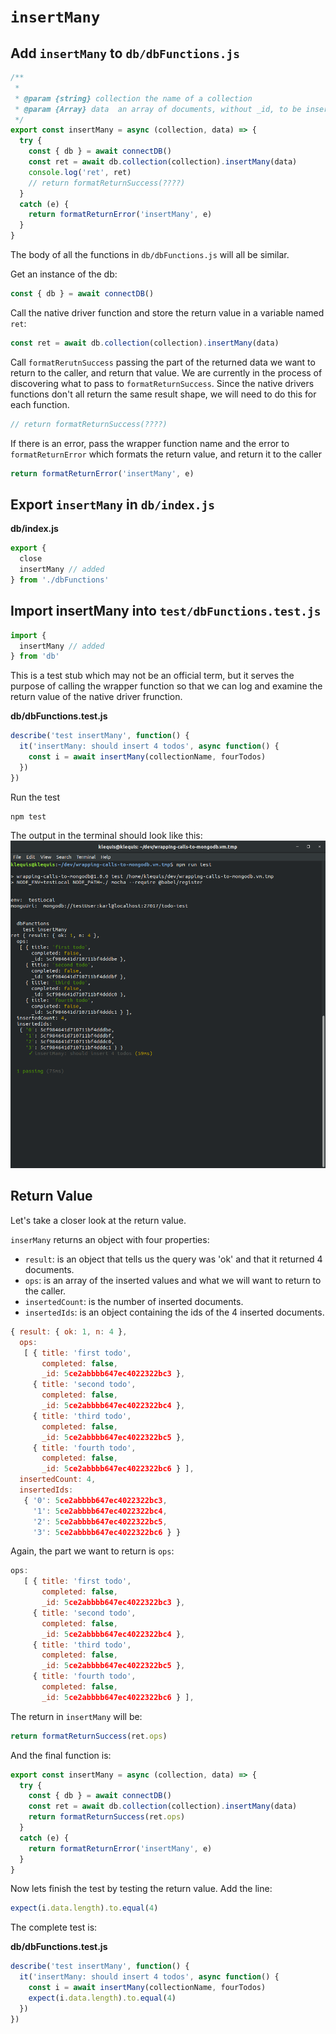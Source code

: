 # `insertMany`

## Add `insertMany` to `db/dbFunctions.js`

```js
/**
 * 
 * @param {string} collection the name of a collection
 * @param {Array} data  an array of documents, without _id, to be inserted
 */
export const insertMany = async (collection, data) => {
  try {
    const { db } = await connectDB()
    const ret = await db.collection(collection).insertMany(data)
    console.log('ret', ret)
    // return formatReturnSuccess(????)
  }
  catch (e) {
    return formatReturnError('insertMany', e)
  }
}
```

The body of all the functions in `db/dbFunctions.js` will all be similar.

Get an instance of the db:
```js
const { db } = await connectDB()
```

Call the native driver function and store the return value in a variable named `ret`:
```js
const ret = await db.collection(collection).insertMany(data)
```

Call `formatRerutnSuccess` passing the part of the returned data we want to return to the caller, and return that value. We are currently in the process of discovering what to pass to `formatReturnSuccess`. Since the native drivers functions don't all return the same result shape, we will need to do this for each function.
```js
// return formatReturnSuccess(????)
```

If there is an error, pass the wrapper function name and the error to `formatReturnError` which formats the return value, and return it to the caller
```js
return formatReturnError('insertMany', e)
```

## Export `insertMany` in `db/index.js`

__db/index.js__

```js
export { 
  close
  insertMany // added
} from './dbFunctions'
```

## Import insertMany into `test/dbFunctions.test.js`

```js
import { 
  insertMany // added
} from 'db'
```

This is a test stub which may not be an official term, but it serves the purpose of calling the wrapper function so that we can log and examine the return value of the native driver frunction.

__db/dbFunctions.test.js__
```js
describe('test insertMany', function() {
  it('insertMany: should insert 4 todos', async function() {
    const i = await insertMany(collectionName, fourTodos)
  })
})
```

Run the test

```console
npm test
```

The output in the terminal should look like this:
![output of insertMany](resources/mongodb/result-insertMany-in-terminal.png)

## Return Value

Let's take a closer look at the return value.

`inserMany` returns an object with four properties:
- `result`: is an object that tells us the query was 'ok' and that it returned 4 documents.
- `ops`: is an array of the inserted values and what we will want to return to the caller.
- `insertedCount`: is the number of inserted documents.
- `insertedIds`: is an object containing the ids of the 4 inserted documents.

```js
{ result: { ok: 1, n: 4 },
  ops:
   [ { title: 'first todo',
       completed: false,
       _id: 5ce2abbbb647ec4022322bc3 },
     { title: 'second todo',
       completed: false,
       _id: 5ce2abbbb647ec4022322bc4 },
     { title: 'third todo',
       completed: false,
       _id: 5ce2abbbb647ec4022322bc5 },
     { title: 'fourth todo',
       completed: false,
       _id: 5ce2abbbb647ec4022322bc6 } ],
  insertedCount: 4,
  insertedIds:
   { '0': 5ce2abbbb647ec4022322bc3,
     '1': 5ce2abbbb647ec4022322bc4,
     '2': 5ce2abbbb647ec4022322bc5,
     '3': 5ce2abbbb647ec4022322bc6 } }

```


Again, the part we want to return is `ops`:
```js
ops:
   [ { title: 'first todo',
       completed: false,
       _id: 5ce2abbbb647ec4022322bc3 },
     { title: 'second todo',
       completed: false,
       _id: 5ce2abbbb647ec4022322bc4 },
     { title: 'third todo',
       completed: false,
       _id: 5ce2abbbb647ec4022322bc5 },
     { title: 'fourth todo',
       completed: false,
       _id: 5ce2abbbb647ec4022322bc6 } ],
```

The return in `insertMany` will be:
```js
return formatReturnSuccess(ret.ops)
```

And the final function is:
```js
export const insertMany = async (collection, data) => {
  try {
    const { db } = await connectDB()
    const ret = await db.collection(collection).insertMany(data)
    return formatReturnSuccess(ret.ops)
  }
  catch (e) {
    return formatReturnError('insertMany', e)
  }
}
```

Now lets finish the test by testing the return value. Add the line:
```js
expect(i.data.length).to.equal(4)
```

The complete test is:

__db/dbFunctions.test.js__
```js
describe('test insertMany', function() {
  it('insertMany: should insert 4 todos', async function() {
    const i = await insertMany(collectionName, fourTodos)
    expect(i.data.length).to.equal(4)
  })
})
```